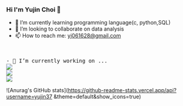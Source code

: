 ### Hi I'm Yujin Choi 👋

- 🌱 I’m currently learning programming language(c, python,SQL)
- 👯 I’m looking to collaborate on data analysis
- 📫 How to reach me: yj061628@gmail.com
<br>
<pre>
- 🔭 I’m currently working on ...
<a href="https://www.python.org/" target="_blank"><img src="https://img.shields.io/badge/
Python-#3776AB?style=flat-square&logo=Python&logoColor=white"/></a>
<a href="https://www.c.com" target="_blank"><img src="https://img.shields.io/badge/
C-#A8B9CC?style=flat-square&logo=C&logoColor=white"/></a>
<a href="https://www.mysql.com/" target="_blank"><img src="https://img.shields.io/badge/
MySQL-#CC2927?style=flat-square&logo=MySQL&logoColor=white"/></a>
</pre>

![Anurag's GitHub stats](https://github-readme-stats.vercel.app/api?username=yujin37 &theme=default&show_icons=true)

